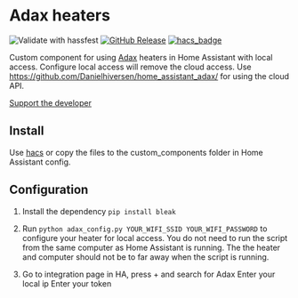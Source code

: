 # Adax heaters
![Validate with hassfest](https://github.com/Danielhiversen/home_assistant_adax_local/workflows/Validate%20with%20hassfest/badge.svg)
[![GitHub Release][releases-shield]][releases]
[![hacs_badge](https://img.shields.io/badge/HACS-Custom-orange.svg)](https://github.com/custom-components/hacs)

Custom component for using [Adax](https://adax.no/en/) heaters in Home Assistant with local access.
Configure local access will remove the cloud access. Use https://github.com/Danielhiversen/home_assistant_adax/ for using the cloud API.

[Support the developer](http://paypal.me/dahoiv)


## Install
Use [hacs](https://hacs.xyz/docs/faq/custom_repositories) or copy the files to the custom_components folder in Home Assistant config.

## Configuration

1. Install the dependency `pip install bleak`

2. Run `python adax_config.py YOUR_WIFI_SSID YOUR_WIFI_PASSWORD` to configure your heater for local access. You do not need to run the script from the same computer as Home Assistant is running. The the heater and computer should not be to far away when the script is running.

2. Go to integration page in HA, press + and search for Adax
   Enter your local ip
   Enter your token


[releases]: https://github.com/Danielhiversen/home_assistant_adax_local/releases
[releases-shield]: https://img.shields.io/github/release/Danielhiversen/home_assistant_adax_local.svg?style=popout
[downloads-total-shield]: https://img.shields.io/github/downloads/Danielhiversen/home_assistant_adax_local/total
[hacs-shield]: https://img.shields.io/badge/HACS-Default-orange.svg
[hacs]: https://hacs.xyz/docs/default_repositories

